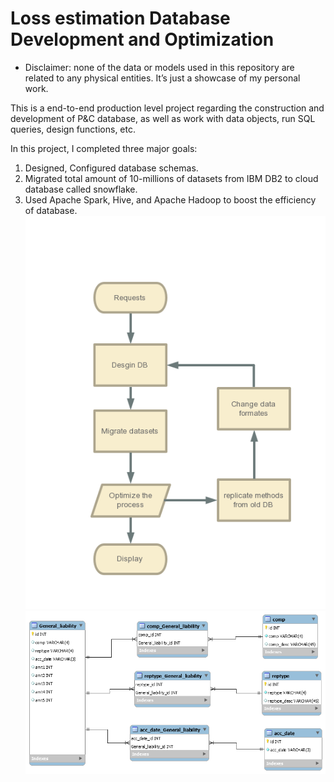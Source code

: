 # Loss estimation Database Development and Optimization 

* Disclaimer: none of the data or models used in this repository are related to any physical entities. It’s just a showcase of my personal work.

This is a end-to-end production level project regarding the construction and development of P&C database, as well as work with data objects, run SQL queries, design functions, etc. 

In this project, I completed three major goals: 
1) Designed, Configured database schemas.  
2) Migrated total amount of 10-millions of datasets from IBM DB2 to cloud database called snowflake.
3) Used Apache Spark, Hive, and Apache Hadoop to boost the efficiency of database. 
![Flow Chart](https://github.com/jiayiderekchen/Loss-estimation-database-Development/blob/master/flowcharts/db%20(1).png)
![Diagram](https://github.com/jiayiderekchen/Loss-estimation-database-Development/blob/master/flowcharts/gl_diagram.png)
